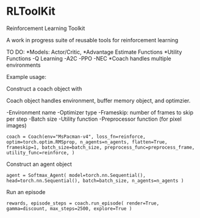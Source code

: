 # RLToolKit
Reinforcement Learning Toolkit

A work in progress suite of reusable tools for reinforcement learning

TO DO:
  *Models: Actor/Critic, 
  *Advantage Estimate Functions
  *Utility Functions
   -Q Learning
   -A2C
   -PPO
   -NEC
  *Coach handles multiple environments
  
Example usage:

Construct a coach object with

Coach object handles environment, buffer memory object, and optimzier.

 -Environment name
 -Optimizer type
 -Frameskip: number of frames to skip per step
 -Batch size
 -Utility function
 -Preprocessor function (for pixel images)
 
``coach = Coach(env="MsPacman-v4",
              loss_fn=reinforce,
              optim=torch.optim.RMSprop,
              n_agents=n_agents,
              flatten=True,
              frameskip=1,
              batch_size=batch_size,
              preprocess_func=preprocess_frame,
              utility_func=reinforce,
              )``

Construct an agent object

``
agent = Softmax_Agent(
                          model=torch.nn.Sequential(),
                          head=torch.nn.Sequential(),
                          batch=batch_size,
                          n_agents=n_agents
                    )
                    ``     
      
Run an episode

`` rewards, episode_steps = coach.run_episode(
            render=True,
            gamma=discount,
            max_steps=2500,
            explore=True
        )
        ``
